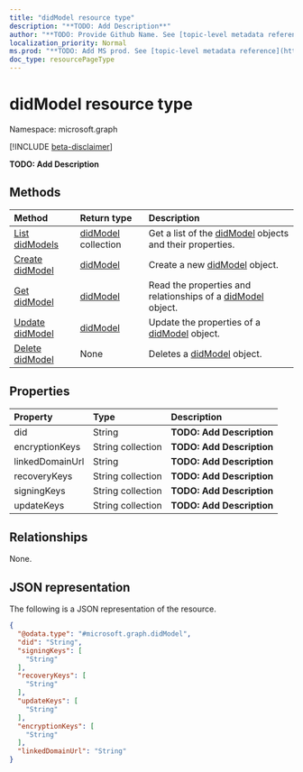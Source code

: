 ```yaml
---
title: "didModel resource type"
description: "**TODO: Add Description**"
author: "**TODO: Provide Github Name. See [topic-level metadata reference](https://msgo.azurewebsites.net/add/document/guidelines/metadata.html#topic-level-metadata)**"
localization_priority: Normal
ms.prod: "**TODO: Add MS prod. See [topic-level metadata reference](https://msgo.azurewebsites.net/add/document/guidelines/metadata.html#topic-level-metadata)**"
doc_type: resourcePageType
---
```


# didModel resource type

Namespace: microsoft.graph

[!INCLUDE [beta-disclaimer](../../includes/beta-disclaimer.md)]

**TODO: Add Description**

## Methods
|Method|Return type|Description|
|:---|:---|:---|
|[List didModels](../api/didmodel-list.md)|[didModel](../resources/didmodel.md) collection|Get a list of the [didModel](../resources/didmodel.md) objects and their properties.|
|[Create didModel](../api/didmodel-create.md)|[didModel](../resources/didmodel.md)|Create a new [didModel](../resources/didmodel.md) object.|
|[Get didModel](../api/didmodel-get.md)|[didModel](../resources/didmodel.md)|Read the properties and relationships of a [didModel](../resources/didmodel.md) object.|
|[Update didModel](../api/didmodel-update.md)|[didModel](../resources/didmodel.md)|Update the properties of a [didModel](../resources/didmodel.md) object.|
|[Delete didModel](../api/didmodel-delete.md)|None|Deletes a [didModel](../resources/didmodel.md) object.|

## Properties
|Property|Type|Description|
|:---|:---|:---|
|did|String|**TODO: Add Description**|
|encryptionKeys|String collection|**TODO: Add Description**|
|linkedDomainUrl|String|**TODO: Add Description**|
|recoveryKeys|String collection|**TODO: Add Description**|
|signingKeys|String collection|**TODO: Add Description**|
|updateKeys|String collection|**TODO: Add Description**|

## Relationships
None.

## JSON representation
The following is a JSON representation of the resource.
<!-- {
  "blockType": "resource",
  "keyProperty": "id",
  "@odata.type": "microsoft.graph.didModel",
  "openType": false
}
-->
``` json
{
  "@odata.type": "#microsoft.graph.didModel",
  "did": "String",
  "signingKeys": [
    "String"
  ],
  "recoveryKeys": [
    "String"
  ],
  "updateKeys": [
    "String"
  ],
  "encryptionKeys": [
    "String"
  ],
  "linkedDomainUrl": "String"
}
```


